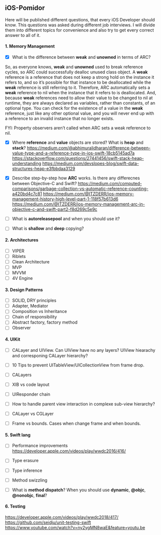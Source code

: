 ## iOS-Pomidor
Here will be published different questions, that every iOS Developer should know. This questions was asked during different job interviews. I will divide them into different topics for convenience and also try to get every correct answer to all of it.

#### 1. Memory Management
 - [x] What is the difference between **weak** and **unowned** in terms of ARC?

So, as everyone knows, **weak** and **unowned** used to break reference cycles, so ARC could successfully dealloc unused class object. A **weak** reference is a reference that does not keep a strong hold on the instance it refers to, and so it’s possible for that instance to be deallocated while the **weak** reference is still referring to it. Therefore, ARC automatically sets a **weak** reference to nil when the instance that it refers to is deallocated. And, because **weak** references need to allow their value to be changed to nil at runtime, they are always declared as variables, rather than constants, of an optional type. You can check for the existence of a value in the **weak** reference, just like any other optional value, and you will never end up with a reference to an invalid instance that no longer exists.

FYI: Property observers aren’t called when ARC sets a weak reference to nil.
 
 - [x] Where **reference** and **value** objects are stored? What is **heap** and **stack**?
   https://medium.com/@abhimuralidharan/difference-between-value-type-and-a-reference-type-in-ios-swift-18cb5145ad7a
   https://stackoverflow.com/questions/27441456/swift-stack-heap-understanding
   https://medium.com/devslopes-blog/swift-data-structures-heap-e3fbbdaa3129
   
 - [x] Describe step-by-step how **ARC** works. Is there any differecnes between Objective-C and Swift?
   https://medium.com/computed-comparisons/garbage-collection-vs-automatic-reference-counting-a420bd4c7c81
   https://medium.com/@ITZDERR/ios-memory-management-history-high-level-part-1-118f57b613d6
   https://medium.com/@ITZDERR/ios-memory-management-arc-in-objective-c-and-swift-part2-f8d269c5e9c

 - [ ] What is **autoreleasepool** and when you should use it?
 - [ ] What is **shallow** and **deep** copying?

#### 2. Architectures
 - [ ] VIPER
 - [ ] Riblets
 - [ ] Clean Architecture
 - [ ] MVP
 - [ ] MVVM
 - [ ] 4V Engine

#### 3. Design Patterns
 - [ ] SOLID, DRY principles
 - [ ] Adapter, Mediator
 - [ ] Composition vs Inheritance
 - [ ] Chain of responsibility
 - [ ] Abstract factory, factory method
 - [ ] Observer
 
#### 4. UIKit
 - [ ] CALayer and UIView. Can UIView have no any layers? UIView hiearachy and corresponing CALayer hierarchy?
 - [ ] 10 Tips to prevent UITableView/UICollectionView from frame drop.
 - [ ] CALayers
 - [ ] XIB vs code layout
 - [ ] UIResponder chain
 - [ ] How to handle parent view interaction in complexe sub-view hierarchy?
 - [ ] CALayer vs CGLayer
 - [ ] Frame vs bounds. Cases when change frame and when bounds.
 
 
#### 5. Swift lang
 - [ ] Performance improvements
   https://developer.apple.com/videos/play/wwdc2016/416/
   
 - [ ] Type erasure
 - [ ] Type inference
 - [ ] Method swizzling
 - [ ] What is **method dispatch**? When you should use **dynamic**, **@objc**, **@nonobjc**, **final**?
 
 #### 6. Testing
  https://developer.apple.com/videos/play/wwdc2018/417/
  https://github.com/seidju/unit-testing-swift
  https://www.youtube.com/watch?v=ny2ygMN8waE&feature=youtu.be
